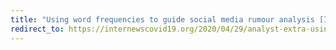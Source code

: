 ```yaml
---
title: "Using word frequencies to guide social media rumour analysis [Internews]"
redirect_to: https://internewscovid19.org/2020/04/29/analyst-extra-using-word-frequencies-to-guide-social-media-rumour-analysis/
---
```

